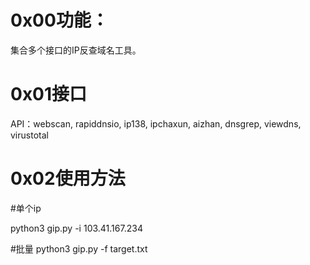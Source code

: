 # 0x00功能：

集合多个接口的IP反查域名工具。

# 0x01接口

API：webscan, rapiddnsio, ip138, ipchaxun, aizhan, dnsgrep, viewdns, virustotal

# 0x02使用方法

#单个ip

python3 gip.py -i 103.41.167.234

#批量
python3 gip.py -f target.txt
  
  
  
